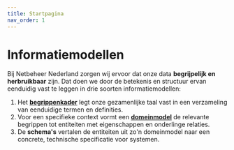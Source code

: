 ```yaml
---
title: Startpagina
nav_order: 1
---
```


# Informatiemodellen

Bij Netbeheer Nederland zorgen wij ervoor dat onze data **begrijpelijk en herbruikbaar** zijn. Dat doen we door de betekenis en structuur ervan eenduidig vast te leggen in drie soorten informatiemodellen:

1. Het [**begrippenkader**](https://begrippen.netbeheernederland.nl/) legt onze gezamenlijke taal vast in een verzameling van eenduidige termen en definities.
2. Voor een specifieke context vormt een [**domeinmodel**](https://sefanja.github.io/nbnl-conceptuele-informatiemodellen/domeinmodellen) de relevante begrippen tot entiteiten met eigenschappen en onderlinge relaties.
3. De **schema's** vertalen de entiteiten uit zo'n domeinmodel naar een concrete, technische specificatie voor systemen.
